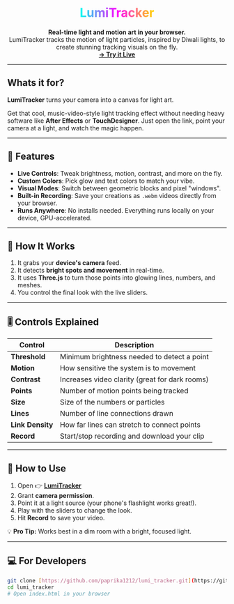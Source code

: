<h1 align="center">
  <span style="background: linear-gradient(90deg, #00fff0, #ff00ff, #ffd700); -webkit-background-clip: text; -webkit-text-fill-color: transparent;">LumiTracker</span>
</h1>

<p align="center">
  <strong>Real-time light and motion art in your browser.</strong>
  <br>
  LumiTracker tracks the motion of light particles, inspired by Diwali lights, to create stunning tracking visuals on the fly.
  <br>
  <a href="https://paprika1212.github.io/lumi_tracker/"><strong>→ Try it Live</strong></a>
</p>

---

## Whats it for?

**LumiTracker** turns your camera into a canvas for light art.

Get that cool, music-video-style light tracking effect without needing heavy software like **After Effects** or **TouchDesigner**. Just open the link, point your camera at a light, and watch the magic happen.

---

## 🎥 Features

-   **Live Controls**: Tweak brightness, motion, contrast, and more on the fly.
-   **Custom Colors**: Pick glow and text colors to match your vibe.
-   **Visual Modes**: Switch between geometric blocks and pixel "windows".
-   **Built-in Recording**: Save your creations as `.webm` videos directly from your browser.
-   **Runs Anywhere**: No installs needed. Everything runs locally on your device, GPU-accelerated.

---

## 🧠 How It Works

1.  It grabs your **device's camera** feed.
2.  It detects **bright spots and movement** in real-time.
3.  It uses **Three.js** to turn those points into glowing lines, numbers, and meshes.
4.  You control the final look with the live sliders.

---

## 🎚️ Controls Explained

| Control          | Description                                    |
| ---------------- | ---------------------------------------------- |
| **Threshold** | Minimum brightness needed to detect a point    |
| **Motion** | How sensitive the system is to movement        |
| **Contrast** | Increases video clarity (great for dark rooms) |
| **Points** | Number of motion points being tracked          |
| **Size** | Size of the numbers or particles               |
| **Lines** | Number of line connections drawn               |
| **Link Density** | How far lines can stretch to connect points    |
| **Record** | Start/stop recording and download your clip    |

---

## 🚀 How to Use

1.  Open 👉 [**LumiTracker**](https://paprika1212.github.io/lumi_tracker/)
2.  Grant **camera permission**.
3.  Point it at a light source (your phone's flashlight works great!).
4.  Play with the sliders to change the look.
5.  Hit **Record** to save your video.

💡 **Pro Tip:** Works best in a dim room with a bright, focused light.

---

## 💻 For Developers

```bash
git clone [https://github.com/paprika1212/lumi_tracker.git](https://github.com/paprika1212/lumi_tracker.git)
cd lumi_tracker
# Open index.html in your browser
